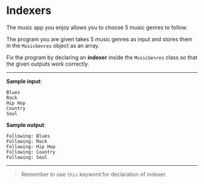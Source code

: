 # Indexers

The music app you enjoy allows you to choose 5 music genres to follow.

The program you are given takes 5 music genres as input and stores them in the `MusicGenres` object as an array.

Fix the program by declaring an **indexer** inside the `MusicGenres` class so that the given outputs work correctly.

---

**Sample input**:  
```
Blues
Rock
Hip Hop
Country
Soul
```

**Sample output**:  
```
Following: Blues
Following: Rock
Following: Hip Hop
Following: Country
Following: Soul
```

---

>Remember to use `this` keyword for declaration of indexer.